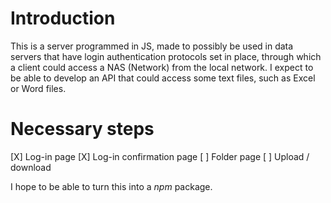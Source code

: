 # Introduction

This is a server programmed in JS, made to possibly be used in data servers that have login authentication protocols set in place, through which a client could access a NAS (Network) from the local network. 
I expect to be able to develop an API that could access some text files, such as Excel or Word files. 

# Necessary steps

[X] Log-in page
[X] Log-in confirmation page 
[ ] Folder page
[ ] Upload / download


I hope to be able to turn this into a *npm* package.
